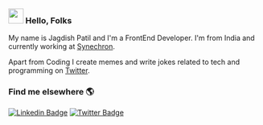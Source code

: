 ### <img src="https://media.giphy.com/media/hvRJCLFzcasrR4ia7z/giphy.gif" width="30px"> Hello, Folks

My name is Jagdish Patil and I'm a FrontEnd Developer. I'm from India and currently working at [Synechron](https://www.synechron.com/).

Apart from Coding I create memes and write jokes related to tech and programming on [Twitter](https://twitter.com/jagdishpatil02).

### Find me elsewhere 🌎

[![Linkedin Badge](https://img.shields.io/badge/-LinkedIn-blue?style=flat-square&logo=Linkedin&logoColor=white&link=https://www.linkedin.com/in/jagdish-patil/)](https://www.linkedin.com/in/jagdish-patil/)  [![Twitter Badge](https://img.shields.io/badge/-Twitter-1ca0f1?style=flat-square&labelColor=1ca0f1&logo=twitter&logoColor=white&link=https://twitter.com/_diogorodrigues)](https://twitter.com/jagdishpatil02)

